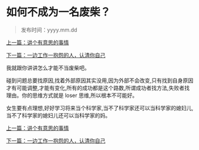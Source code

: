 # 如何不成为一名废柴？

> 发布时间：yyyy.mm.dd 

[上一篇：讲个有意思的事情 ](/education/article67)

[下一篇：一边工作一抱怨的人，认清你自己  ](/education/article69)



我就跟你讲讲怎么才能不当废柴吧。

碰到问题总要找原因,找着外部原因其实没用,因为外部不会改变,只有找到自身原因才有可能调整,才能有变化,所有的成功都是这个路数,所谓成功者找方法,失败者找理由。你的思维方式就是 loser 思维,所以根本不可能好。

女生要有点理想,好好学习将来当个科学家,当不了科学家还可以当科学家的媳妇儿,当不了科学家的媳妇儿还可以当科学家的妈。



[上一篇：讲个有意思的事情 ](/education/article67)

[下一篇：一边工作一抱怨的人，认清你自己  ](/education/article69)
